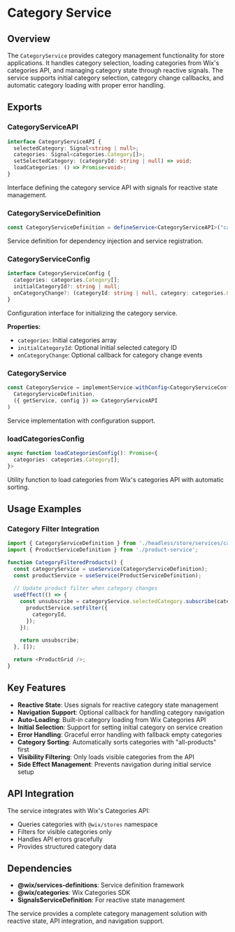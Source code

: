 # Category Service

## Overview

The `CategoryService` provides category management functionality for store applications. It handles category selection, loading categories from Wix's categories API, and managing category state through reactive signals. The service supports initial category selection, category change callbacks, and automatic category loading with proper error handling.

## Exports

### CategoryServiceAPI

```typescript
interface CategoryServiceAPI {
  selectedCategory: Signal<string | null>;
  categories: Signal<categories.Category[]>;
  setSelectedCategory: (categoryId: string | null) => void;
  loadCategories: () => Promise<void>;
}
```

Interface defining the category service API with signals for reactive state management.

### CategoryServiceDefinition

```typescript
const CategoryServiceDefinition = defineService<CategoryServiceAPI>("category-service")
```

Service definition for dependency injection and service registration.

### CategoryServiceConfig

```typescript
interface CategoryServiceConfig {
  categories: categories.Category[];
  initialCategoryId?: string | null;
  onCategoryChange?: (categoryId: string | null, category: categories.Category | null) => void;
}
```

Configuration interface for initializing the category service.

**Properties:**
- `categories`: Initial categories array
- `initialCategoryId`: Optional initial selected category ID
- `onCategoryChange`: Optional callback for category change events

### CategoryService

```typescript
const CategoryService = implementService.withConfig<CategoryServiceConfig>()(
  CategoryServiceDefinition,
  ({ getService, config }) => CategoryServiceAPI
)
```

Service implementation with configuration support.

### loadCategoriesConfig

```typescript
async function loadCategoriesConfig(): Promise<{
  categories: categories.Category[];
}>
```

Utility function to load categories from Wix's categories API with automatic sorting.

## Usage Examples

### Category Filter Integration

```typescript
import { CategoryServiceDefinition } from './headless/store/services/category-service';
import { ProductServiceDefinition } from './product-service';

function CategoryFilteredProducts() {
  const categoryService = useService(CategoryServiceDefinition);
  const productService = useService(ProductServiceDefinition);
  
  // Update product filter when category changes
  useEffect(() => {
    const unsubscribe = categoryService.selectedCategory.subscribe(categoryId => {
      productService.setFilter({
        categoryId,
      });
    });
    
    return unsubscribe;
  }, []);

  return <ProductGrid />;
}
```

## Key Features

- **Reactive State**: Uses signals for reactive category state management
- **Navigation Support**: Optional callback for handling category navigation
- **Auto-Loading**: Built-in category loading from Wix Categories API
- **Initial Selection**: Support for setting initial category on service creation
- **Error Handling**: Graceful error handling with fallback empty categories
- **Category Sorting**: Automatically sorts categories with "all-products" first
- **Visibility Filtering**: Only loads visible categories from the API
- **Side Effect Management**: Prevents navigation during initial service setup

## API Integration

The service integrates with Wix's Categories API:
- Queries categories with `@wix/stores` namespace
- Filters for visible categories only
- Handles API errors gracefully
- Provides structured category data

## Dependencies

- **@wix/services-definitions**: Service definition framework
- **@wix/categories**: Wix Categories SDK
- **SignalsServiceDefinition**: For reactive state management

The service provides a complete category management solution with reactive state, API integration, and navigation support.
